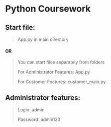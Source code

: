 # Python Coursework

## Start file:

> App.py in main directory

#### OR

> You can start files separately from folders
>
> For Administrator Features: App.py
>
> For Customer Features: customer_main.py

## Administrator features:

> Login: admin
>
> Password: admin123
